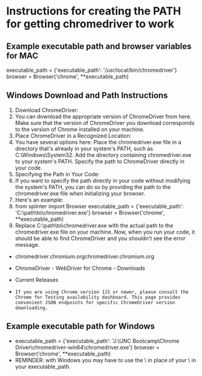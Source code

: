 # Instructions for creating the PATH for getting chromedriver to work

## Example executable path and browser variables for MAC

executable_path = {'executable_path': '/usr/local/bin/chromedriver'}
browser = Browser('chrome', **executable_path)

## Windows Download and Path Instructions

1. Download ChromeDriver:
2. You can download the appropriate version of ChromeDriver from here. Make sure that the version of ChromeDriver you download corresponds to the version of Chrome installed on your machine.
3. Place ChromeDriver in a Recognized Location:
4. You have several options here:
    Place the chromedriver.exe file in a directory that's already in your system's PATH, such as C:\Windows\System32.
    Add the directory containing chromedriver.exe to your system's PATH.
    Specify the path to ChromeDriver directly in your code.
5. Specifying the Path in Your Code:
6. If you want to specify the path directly in your code without modifying the system's PATH, you can do so by providing the path to the chromedriver.exe file when initializing your browser.
7. Here's an example:
8. from splinter import Browser executable_path = {'executable_path': 'C:\path\to\chromedriver.exe'} browser = Browser('chrome', **executable_path)
9. Replace C:\path\to\chromedriver.exe with the actual path to the chromedriver.exe file on your machine.
Now, when you run your code, it should be able to find ChromeDriver and you shouldn't see the error message.

*    chromedriver.chromium.orgchromedriver.chromium.org
*    ChromeDriver - WebDriver for Chrome - Downloads

*    Current Releases
*     If you are using Chrome version 115 or newer, please consult the Chrome for Testing availability dashboard. This page provides convenient JSON endpoints for specific ChromeDriver version downloading.
## Example executable path for Windows

* executable_path = {'executable_path': 'J:\UNC Bootcamp\Chrome Driver\chromedriver-win64\chromedriver.exe'}
browser = Browser('chrome', **executable_path)
* REMINDER: with Windows you may have to use the \ in place of your \ in your executable_path.
